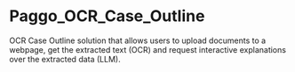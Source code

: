 # Paggo_OCR_Case_Outline
 OCR Case Outline solution that allows users to upload documents to a webpage, get the extracted text (OCR) and request interactive explanations over the extracted data (LLM).
